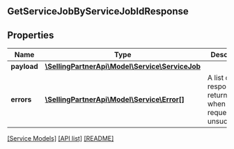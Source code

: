## GetServiceJobByServiceJobIdResponse

## Properties

Name | Type | Description | Notes
------------ | ------------- | ------------- | -------------
**payload** | [**\SellingPartnerApi\Model\Service\ServiceJob**](ServiceJob.md) |  | [optional]
**errors** | [**\SellingPartnerApi\Model\Service\Error[]**](Error.md) | A list of error responses returned when a request is unsuccessful. | [optional]

[[Service Models]](../) [[API list]](../../Api) [[README]](../../../README.md)
